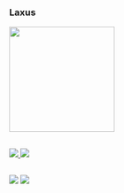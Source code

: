 ### Laxus
 <div>
  <a href="https://github.com/TheLaxus">
  <img height="190em" src="https://github-readme-stats.vercel.app/api?username=TheLaxus&show_icons=true&theme=dracula&include_all_commits=true&count_private=true"/>
</div>
 
 ##
 <img src="https://img.shields.io/badge/Java-ED8B00?style=for-the-badge&logo=java&logoColor=white"/>
 <img src="https://img.shields.io/badge/PHP-777BB4?style=for-the-badge&logo=php&logoColor=white"/>

 ##
  <a href="github.com/TheLaxus" target="_blank"><img src="https://img.shields.io/badge/GitHub-100000?style=for-the-badge&logo=github&logoColor=white"></a>
 <a href="https://www.youtube.com/channel/UCVfNUcBSgTxSFgaCqrmsPZg" target="_blank"><img src="https://img.shields.io/badge/YouTube-FF0000?style=for-the-badge&logo=youtube&logoColor=white"></a>
 
